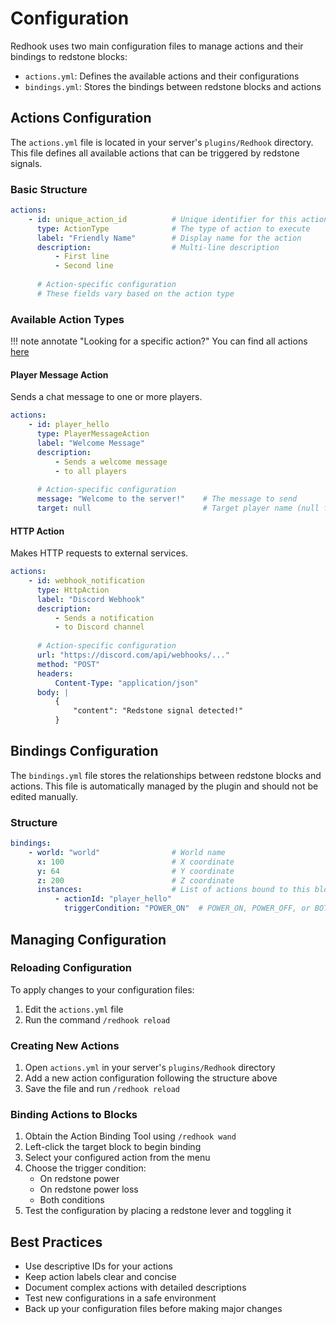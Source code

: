 # Configuration

Redhook uses two main configuration files to manage actions and their bindings to redstone blocks:

- `actions.yml`: Defines the available actions and their configurations
- `bindings.yml`: Stores the bindings between redstone blocks and actions

## Actions Configuration

The `actions.yml` file is located in your server's `plugins/Redhook` directory. This file defines all available actions that can be triggered by redstone signals.

### Basic Structure

```yaml linenums="1"
actions:
    - id: unique_action_id          # Unique identifier for this action
      type: ActionType              # The type of action to execute
      label: "Friendly Name"        # Display name for the action
      description:                  # Multi-line description
          - First line
          - Second line
      
      # Action-specific configuration
      # These fields vary based on the action type
```

### Available Action Types

!!! note annotate "Looking for a specific action?"
    You can find all actions [here](../references/actions/player-message-action.md)

#### Player Message Action

Sends a chat message to one or more players.

```yaml linenums="1"
actions:
    - id: player_hello
      type: PlayerMessageAction
      label: "Welcome Message"
      description:
          - Sends a welcome message
          - to all players
      
      # Action-specific configuration
      message: "Welcome to the server!"    # The message to send
      target: null                         # Target player name (null for broadcast)
```

#### HTTP Action

Makes HTTP requests to external services.

```yaml linenums="1"
actions:
    - id: webhook_notification
      type: HttpAction
      label: "Discord Webhook"
      description:
          - Sends a notification
          - to Discord channel
      
      # Action-specific configuration
      url: "https://discord.com/api/webhooks/..."
      method: "POST"
      headers:
          Content-Type: "application/json"
      body: |
          {
              "content": "Redstone signal detected!"
          }
```

## Bindings Configuration

The `bindings.yml` file stores the relationships between redstone blocks and actions. This file is automatically managed by the plugin and should not be edited manually.

### Structure

```yaml linenums="1"
bindings:
    - world: "world"                # World name
      x: 100                        # X coordinate
      y: 64                         # Y coordinate
      z: 200                        # Z coordinate
      instances:                    # List of actions bound to this block
          - actionId: "player_hello"
            triggerCondition: "POWER_ON"  # POWER_ON, POWER_OFF, or BOTH
```

## Managing Configuration

### Reloading Configuration

To apply changes to your configuration files:

1. Edit the `actions.yml` file
2. Run the command `/redhook reload`

### Creating New Actions

1. Open `actions.yml` in your server's `plugins/Redhook` directory
2. Add a new action configuration following the structure above
3. Save the file and run `/redhook reload`

### Binding Actions to Blocks

1. Obtain the Action Binding Tool using `/redhook wand`
2. Left-click the target block to begin binding
3. Select your configured action from the menu
4. Choose the trigger condition:
    - On redstone power
    - On redstone power loss
    - Both conditions
5. Test the configuration by placing a redstone lever and toggling it

## Best Practices

- Use descriptive IDs for your actions
- Keep action labels clear and concise
- Document complex actions with detailed descriptions
- Test new configurations in a safe environment
- Back up your configuration files before making major changes